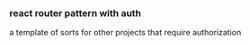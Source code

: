 ### react router pattern with auth
a template of sorts for other projects that require authorization
